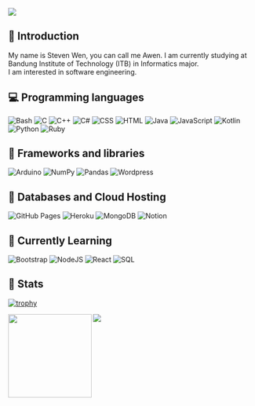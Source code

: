 ![](https://komarev.com/ghpvc/?username=StevenWen81&color=brightgreen)

## 💬 Introduction
My name is Steven Wen, you can call me Awen. I am currently studying at Bandung Institute of Technology (ITB) in Informatics major. 
<br/>
I am interested in software engineering.

## 💻 Programming languages
<p>
  <img alt="Bash" src="https://img.shields.io/badge/Bash-121011.svg?logo=gnu-bash&logoColor=white">
  <img alt="C" src="https://img.shields.io/badge/C-2370ED.svg?logo=c&logoColor=white">
  <img alt="C++" src="https://img.shields.io/badge/C++-00599C.svg?logo=c%2B%2B&logoColor=white">
  <img alt="C#" src="https://img.shields.io/badge/C%23-239120.svg?logo=c-sharp&logoColor=white">
  <img alt="CSS" src="https://img.shields.io/badge/CSS-1572B6.svg?logo=css3&logoColor=white">
  <img alt="HTML" src="https://img.shields.io/badge/HTML-E34F26.svg?logo=html5&logoColor=white">
  <img alt="Java" src="https://img.shields.io/badge/Java-007396.svg?logo=java&logoColor=white">
  <img alt="JavaScript" src="https://img.shields.io/badge/JavaScript-F7DF1E.svg?logo=javascript&logoColor=black">
  <img alt="Kotlin" src="https://img.shields.io/badge/Kotlin-0095D5.svg?logo=Kotlin&logoColor=white">
  <img alt="Python" src="https://img.shields.io/badge/Python-14354C.svg?logo=python&logoColor=white">
  <img alt="Ruby" src="https://img.shields.io/badge/Ruby-CC342D.svg?logo=ruby&logoColor=white">
</p>

## 📡 Frameworks and libraries
<p>
  <img alt="Arduino" src="https://img.shields.io/badge/-Arduino-00979D?logo=Arduino&logoColor=white">
  <img alt="NumPy" src="https://img.shields.io/badge/Numpy-013243.svg?logo=numpy&logoColor=white">
  <img alt="Pandas" src="https://img.shields.io/badge/Pandas-150458.svg?logo=pandas&logoColor=white">
  <img alt="Wordpress" src="https://img.shields.io/badge/Wordpress-21759B?logo=wordpress&logoColor=white">
</p>

## 💾 Databases and Cloud Hosting
<p>
  <img alt="GitHub Pages" src="https://img.shields.io/badge/GitHub%20Pages-327FC7.svg?logo=github&logoColor=white">
  <img alt="Heroku" src="https://img.shields.io/badge/Heroku-430098.svg?logo=heroku&logoColor=white">
  <img alt="MongoDB" src ="https://img.shields.io/badge/MongoDB-4ea94b.svg?logo=mongodb&logoColor=white">
  <img alt="Notion" src="https://img.shields.io/badge/Notion-010101.svg?logo=notion&logoColor=white">
</p>

## 🔭 Currently Learning
<p>
  <img alt="Bootstrap" src="https://img.shields.io/badge/Bootstrap-7952B3.svg?logo=bootstrap&logoColor=white">
  <img alt="NodeJS" src="https://img.shields.io/badge/Node.js-43853D.svg?logo=node.js&logoColor=white">
  <img alt="React" src="https://img.shields.io/badge/React-20232a.svg?logo=react&logoColor=%2361DAFB">
  <img alt="SQL" src="https://img.shields.io/badge/SQL-025E8C.svg?logo=amazon-dynamodb&logoColor=white">
</p>

## 🦾 Stats
[![trophy](https://github-profile-trophy.vercel.app/?username=StevenWen81&margin-w=15&column=7&theme=darkhub)](https://github.com/ryo-ma/github-profile-trophy)

<div>
  <img height="170" align="left" src="https://github-readme-stats.vercel.app/api?username=StevenWen81&count_private=true&include_all_commits=true" />
  <img src="https://github-readme-stats.vercel.app/api/top-langs/?username=StevenWen81&layout=compact" />
</div>

<!--
**StevenWen81/StevenWen81** is a ✨ _special_ ✨ repository because its `README.md` (this file) appears on your GitHub profile.

### Hello 👋
Here are some ideas to get you started:
- 🔭 I’m currently working on ...
- 🌱 I’m currently learning ...
- 👯 I’m looking to collaborate on ...
- 🤔 I’m looking for help with ...
- 💬 Ask me about ...
- 📫 How to reach me: ...
- 😄 Pronouns: ...
- ⚡ Fun fact: ...🦾🧠
-->
